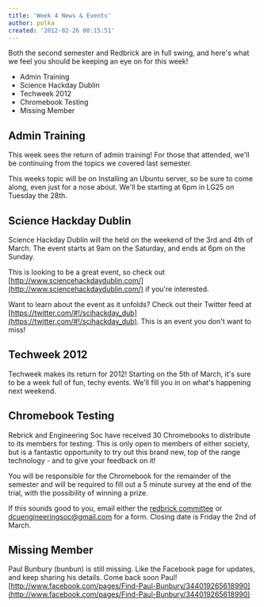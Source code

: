 ```yaml
---
title: 'Week 4 News & Events'
author: polka
created: '2012-02-26 00:15:51'
---
```

Both the second semester and Redbrick are in full swing, and here's what we feel you should be keeping an eye on for this week!

*   Admin Training
*   Science Hackday Dublin
*   Techweek 2012
*   Chromebook Testing
*   Missing Member

## Admin Training

This week sees the return of admin training! For those that attended, we'll be continuing from the topics we covered last semester.

This weeks topic will be on Installing an Ubuntu server, so be sure to come along, even just for a nose about. We'll be starting at 6pm in LG25 on Tuesday the 28th.

## Science Hackday Dublin

Science Hackday Dublin will the held on the weekend of the 3rd and 4th of March. The event starts at 9am on the Saturday, and ends at 6pm on the Sunday.

This is looking to be a great event, so check out [http://www.sciencehackdaydublin.com/](http://www.sciencehackdaydublin.com/) if you're interested.

Want to learn about the event as it unfolds? Check out their Twitter feed at [https://twitter.com/#!/scihackday_dub](https://twitter.com/#!/scihackday_dub). This is an event you don't want to miss!

## Techweek 2012

Techweek makes its return for 2012! Starting on the 5th of March, it's sure to be a week full of fun, techy events. We'll fill you in on what's happening next weekend.

## Chromebook Testing

Rebrick and Engineering Soc have received 30 Chromebooks to distribute to its members for testing. This is only open to members of either society, but is a fantastic opportunity to try out this brand new, top of the range technology - and to give your feedback on it!

You will be responsible for the Chromebook for the remainder of the semester and will be required to fill out a 5 minute survey at the end of the trial, with the possibility of winning a prize.

If this sounds good to you, email either the [redbrick committee](/about/contact/committee) or dcuengineeringsoc@gmail.com for a form. Closing date is Friday the 2nd of March.

## Missing Member

Paul Bunbury (bunbun) is still missing. Like the Facebook page for updates, and keep sharing his details. Come back soon Paul! [http://www.facebook.com/pages/Find-Paul-Bunbury/344019265618990](http://www.facebook.com/pages/Find-Paul-Bunbury/344019265618990)